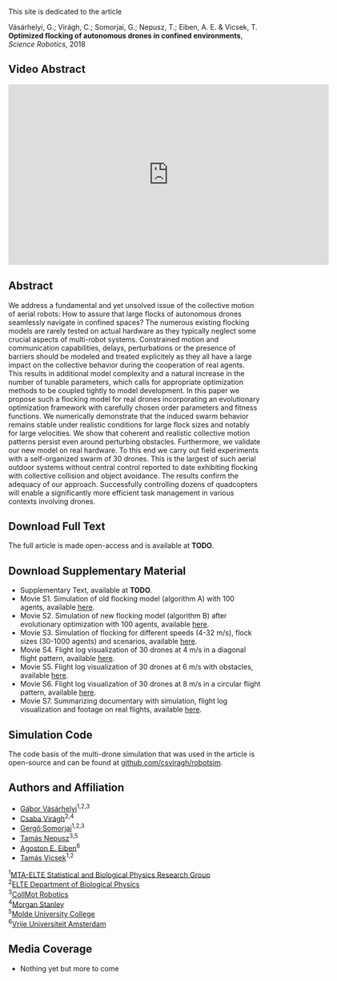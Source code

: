 This site is dedicated to the article

Vásárhelyi, G.; Virágh, C.; Somorjai, G.; Nepusz, T.; Eiben, A. E. & Vicsek, T. **Optimized flocking of autonomous drones in confined environments**, _Science Robotics_, 2018

## Video Abstract

<iframe width="640" height="360" src="https://www.youtube.com/embed/loemTAEGWfg" frameborder="0" allow="autoplay; encrypted-media" allowfullscreen></iframe>

## Abstract

We address a fundamental and yet unsolved issue of the collective motion of aerial robots: How to assure that large flocks of autonomous drones seamlessly navigate in confined spaces? The numerous existing flocking models are rarely tested on actual hardware as they typically neglect some crucial aspects of multi-robot systems. Constrained motion and communication capabilities, delays, perturbations or the presence of barriers should be modeled and treated explicitely as they all have a large impact on the collective behavior during the cooperation of real agents. This results in additional model complexity and a natural increase in the number of tunable parameters, which calls for appropriate optimization methods to be coupled tightly to model development. In this paper we propose such a flocking model for real drones incorporating an evolutionary optimization framework with carefully chosen order parameters and fitness functions. We numerically demonstrate that the induced swarm behavior remains stable under realistic conditions for large flock sizes and notably for large velocities. We show that coherent and realistic collective motion patterns persist even around perturbing obstacles. Furthermore, we validate our new model on real hardware. To this end we carry out field experiments with a self-organized swarm of 30 drones. This is the largest of such aerial outdoor systems without central control reported to date exhibiting flocking with collective collision and object avoidance. The results confirm the adequacy of our approach. Successfully controlling dozens of quadcopters will enable a significantly more efficient task management in various contexts involving drones.

## Download Full Text

The full article is made open-access and is available at **TODO**.

## Download Supplementary Material

* Supplementary Text, available at **TODO**.
* Movie S1. Simulation of old flocking model (algorithm A) with 100 agents, available [here](https://youtu.be/viEfowBXzho).
* Movie S2. Simulation of new flocking model (algorithm B) after evolutionary optimization with 100 agents, available [here](https://youtu.be/t8kr79k3DUQ).
* Movie S3. Simulation of flocking for different speeds (4-32 m/s), flock sizes (30-1000 agents) and scenarios, available [here](https://youtu.be/KPVfi9Pwuq8).
* Movie S4. Flight log visualization of 30 drones at 4 m/s in a diagonal flight pattern, available [here](https://youtu.be/JMMGIQm7Ris).
* Movie S5. Flight log visualization of 30 drones at 6 m/s with obstacles, available [here](https://youtu.be/YW5zDD70x8o).
* Movie S6. Flight log visualization of 30 drones at 8 m/s in a circular flight pattern, available [here](https://youtu.be/GoiunzowSG4).
* Movie S7. Summarizing documentary with simulation, flight log visualization and footage on real flights, available [here](https://youtu.be/loemTAEGWfg).

## Simulation Code

The code basis of the multi-drone simulation that was used in the article is open-source and can be found at [github.com/csviragh/robotsim](https://github.com/csviragh/robotsim).

## Authors and Affiliation

* [Gábor Vásárhelyi](http://hal.elte.hu/~vasarhelyi/)<sup>1,2,3</sup>
* [Csaba Virágh](https://hal.elte.hu/flocking/wiki/public/en/people/CsabaViragh)<sup>2,4</sup>
* [Gergő Somorjai](https://collmot.com/)<sup>1,2,3</sup>
* [Tamás Nepusz](http://hal.elte.hu/~nepusz/)<sup>3,5</sup>
* [Agoston E. Eiben](https://www.cs.vu.nl/~gusz/)<sup>6</sup>
* [Tamás Vicsek](http://hal.elte.hu/~vicsek/)<sup>1,2</sup>

<sup>1</sup>[MTA-ELTE Statistical and Biological Physics Research Group](http://hal.elte.hu/)<br/>
<sup>2</sup>[ELTE Department of Biological Physics](https://fizika.elte.hu/en/index.php?page=tanszek&tid=5)<br/>
<sup>3</sup>[CollMot Robotics](https://collmot.com/)<br/>
<sup>4</sup>[Morgan Stanley](https://www.morganstanley.com/)<br/>
<sup>5</sup>[Molde University College](http://www.himolde.no/english/Sider/side.aspx)<br/>
<sup>6</sup>[Vrije Universiteit Amsterdam](https://www.vu.nl/nl/index.aspx)

## Media Coverage

* Nothing yet but more to come
